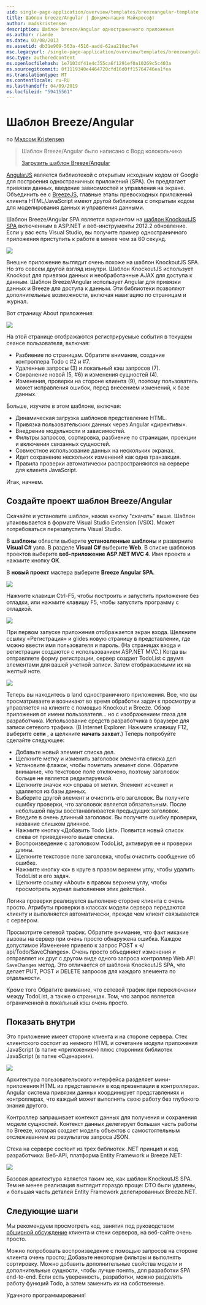 ```yaml
---
uid: single-page-application/overview/templates/breezeangular-template
title: Шаблон breeze/Angular | Документация Майкрософт
author: madskristensen
description: Шаблон breeze/Angular одностраничного приложения
ms.author: riande
ms.date: 03/08/2013
ms.assetid: db31e909-563a-4516-aadd-62aa210ac7e4
msc.legacyurl: /single-page-application/overview/templates/breezeangular-template
msc.type: authoredcontent
ms.openlocfilehash: 1e7103df41e4c355ca6f1291ef0a10269c5c403a
ms.sourcegitcommit: 0f1119340e4464720cfd16d0ff15764746ea1fea
ms.translationtype: MT
ms.contentlocale: ru-RU
ms.lasthandoff: 04/09/2019
ms.locfileid: "59415561"
---
```

# <a name="breezeangular-template"></a>Шаблон Breeze/Angular

по [Мэдсом Kristensen](https://github.com/madskristensen)

> Шаблон Breeze/Angular было написано с Ворд колокольчика
> 
> [Загрузить шаблон Breeze/Angular](https://go.microsoft.com/fwlink/?LinkId=286437)


[AngularJS](http://angularjs.org) является библиотекой с открытым исходным кодом от Google для построения одностраничных приложений (SPA). Он предлагает привязки данных, введение зависимостей и управления на экране. Объединить ее с [BreezeJS](http://www.breezejs.com/?utm_source=ms-spa), главные этапы превосходных приложений клиента HTML/JavaScript имеют другой библиотека с открытым кодом для моделирования данных и управления данными.

Шаблон Breeze/Angular SPA является вариантом на [шаблон KnockoutJS SPA](../introduction/knockoutjs-template.md) включенным в ASP.NET и веб-инструменты 2012.2 обновление. Если у вас есть Visual Studio, вы получите пример одностраничного приложения приступить к работе в менее чем за 60 секунд.

![](http://www.breezejs.com/sites/all/images/spa-template/NgRunningTodoPage.png)

Внешне приложение выглядит очень похоже на шаблон KnockoutJS SPA. Но это совсем другой взгляд изнутри. Шаблон KnockoutJS использует Knockout для привязки данных и необработанные AJAX для доступа к данным. Шаблон Breeze/Angular использует Angular для привязки данных и Breeze для доступа к данным. Эти библиотеки позволяют дополнительные возможности, включая навигацию по страницам и журнал.

Вот страницу About приложения:

![](http://www.breezejs.com/sites/all/images/spa-template/NgRunningAboutPage.png)

На этой странице отображаются регистрируемые события в текущем сеансе пользователя, включая:

- Разбиение по страницам. Обратите внимание, создание контроллера Todo с #2 и #7.
- Удаленные запросы (3) и локальный кэш запросов (7).
- Сохранение новой (5, #6) и изменения сущностей (4).
- Изменения, проверки на стороне клиента (9), поэтому пользователь может исправления ошибок, перед внесением изменений, к базе данных.

Больше, изучите в этом шаблоне, включая:

- Динамическая загрузка шаблонов представление HTML.
- Привязка пользовательских данных через Angular «директивы».
- Внедрение модульности и зависимостей.
- Фильтры запросов, сортировка, разбиение по страницам, проекции и включения связанных сущностей.
- Совместное использование данных на нескольких экранах.
- Идет сохранение нескольких изменений как одна транзакция.
- Правила проверки автоматически распространяются на сервере для клиента JavaScript.

Итак, начнем.

## <a name="create-a-breezeangular-template-project"></a>Создайте проект шаблон Breeze/Angular

Скачайте и установите шаблон, нажав кнопку "скачать" выше. Шаблон упаковывается в формате Visual Studio Extension (VSIX). Может потребоваться перезапустить Visual Studio.

В **шаблоны** области выберите **установленные шаблоны** и разверните **Visual C#** узла. В разделе **Visual C#** выберите **Web**. В списке шаблонов проектов выберите **веб-приложение ASP.NET MVC 4**. Имя проекта и нажмите кнопку **ОК**.

В **новый проект** мастера выберите **Breeze Angular SPA**.

![](http://www.breezejs.com/sites/all/images/spa-template/SelectBreezeNgSpaTemplate.png)

Нажмите клавиши Ctrl-F5, чтобы построить и запустить приложение без отладки, или нажмите клавишу F5, чтобы запустить программу с отладкой.

![](http://www.breezejs.com/sites/all/images/spa-template/ZephyrLogin.png)

При первом запуске приложения отображается экран входа. Щелкните ссылку «Регистрация» и glides новую страницу в представлении, где можно ввести имя пользователя и пароль. (На страницах входа и регистрации создаются с использованием ASP.NET MVC.) Когда вы отправляете форму регистрации, сервер создает TodoList с двумя элементами для вашей учетной записи. Затем отображаемыми их на желтый ноте.

![](http://www.breezejs.com/sites/all/images/spa-template/TodoList.png)

Теперь вы находитесь в land одностраничного приложения. Все, что вы просматриваете и возникают во время обработки задач к просмотру и управляется на клиенте с помощью Knockout и Breeze. Обзор приложения от имени пользователя... но с изображением глаза для разработчика. Использование средств разработчика в браузере для записи сетевого трафика. (В Internet Explorer: Нажмите клавишу F12, выберите **сети** , а щелкните **начать захват**.) Теперь попробуйте сделайте следующее:

- Добавьте новый элемент списка дел.
- Щелкните метку и изменить заголовок элемента списка дел
- Установите флажок, чтобы пометить элемент done. Обратите внимание, что текстовое поле отключено, поэтому заголовок больше не является редактируемой.
- Щелкните значок «x» справа от метки. Элемент исчезнет и удаляется из базы данных.
- Выберите другой элемент и очистить его заголовок. Вы получите ошибку проверки, что заголовок является обязательным. После небольшой паузы восстанавливается предыдущих заголовок.
- Введите в очень длинный заголовок. Вы получите ошибку проверки, название слишком длинное.
- Нажмите кнопку «Добавить Todo List». Появится новый список слева от приведенного выше списка.
- Воспроизведение с заголовком TodoList, активируя ее и проверки длины.
- Щелкните текстовое поле заголовка, чтобы очистить сообщение об ошибке.
- Нажмите кнопку «x» в круге в правом верхнем углу, чтобы удалить TodoList и его задач.
- Щелкните ссылку «About» в правом верхнем углу, чтобы просмотреть журнал выполнения этих действий.

Логика проверки реализуется выполнено стороне клиента с очень просто. Атрибуты проверки в классах модели сервера передаются клиенту и выполняется автоматически, прежде чем клиент связывается с сервером.

Просмотрите сетевой трафик. Обратите внимание, что факт никакие вызовы на сервер при очень просто обнаружена ошибка. Каждое допустимое Изменение привело к запрос POST к «/ api/Todo/SaveChanges». Очень просто объединяет изменения и отправляет их друг с другом виде одного запроса контроллер Web API `SaveChanges` метод. Это отличается от шаблона KnockoutJS SPA, что делает PUT, POST и DELETE запросов для каждого элемента по отдельности.

Кроме того Обратите внимание, что сетевой трафик при переключении между TodoList, а также о страницах. Том, что запрос является ограниченной в локальный кэш очень просто.

## <a name="peek-inside"></a>Показать внутри

Это приложение имеет стороне клиента и на стороне сервера. Стек клиентского состоит из немного HTML и сочетание модули приложения JavaScript (в папке «приложение») плюс сторонних библиотек JavaScript (в папке «Сценарии»).

![](http://www.breezejs.com/sites/all/images/spa-template/NgClientArchitecture2.png)

Архитектура пользовательского интерфейса разделяет мини-приложения HTML из представления в код презентации в контроллерах. Angular система привязки данных координирует представлениях и контроллерах, что каждый может выполнять свою работу без глубокого знания другого.

Контроллер запрашивает контекст данных для получения и сохранения модели сущностей. Контекст данных делегирует большая часть работы по Breeze, которая создает модель объектов с самостоятельным отслеживанием из результатов запроса JSON.

Стека на сервере состоит из трех библиотек .NET принцип и код разработчика: Веб-API, платформа Entity Framework и Breeze.NET:

![](http://www.breezejs.com/sites/all/images/spa-template/ServerArchitecture.png)

Базовая архитектура является таким же, как шаблон KnockoutJS SPA. Тем не менее реализация выглядит гораздо проще: DTO были удалены, и большая часть деталей Entity Framework делегированных Breeze.NET.

## <a name="next-steps"></a>Следующие шаги

Мы рекомендуем просмотреть код, занятия под руководством [обширной обсуждение](http://www.breezejs.com/ng-spa-template?utm_source=ms-spa) клиента и стеки серверов, на веб-сайте очень просто.

Можно попробовать воспроизведение с помощью запросов на стороне клиента очень просто; Добавьте некоторые фильтры и выполнять сортировку. Можно добавить дополнительные свойства модели и дополнительные сущности, чтобы лучше понять, для разработки SPA end-to-end. Если есть уверенность, разработки, можно разделять работу функций Todo, а затем заменить их на собственные.

Удачного программирования!
